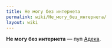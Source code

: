 ```yaml
---
title: Не могу без интернета
permalink: wiki/Не_могу_без_интернета/
layout: wiki
---
```


**Не могу без интернета** — пуп [Адека](/wiki/Adeq "wikilink").
